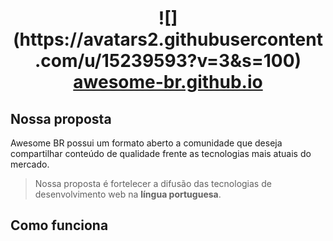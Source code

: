 
<h1 align="center">
![](https://avatars2.githubusercontent.com/u/15239593?v=3&s=100)
<br/>
<a href="http://awesome-br.github.io" target="_blank">awesome-br.github.io</a>
</center>



## Nossa proposta

Awesome BR possui um formato aberto a comunidade que deseja compartilhar conteúdo de qualidade frente as tecnologias mais atuais do mercado. 

>Nossa proposta é fortelecer a difusão das tecnologias de desenvolvimento web na **língua portuguesa**. 

## Como funciona


